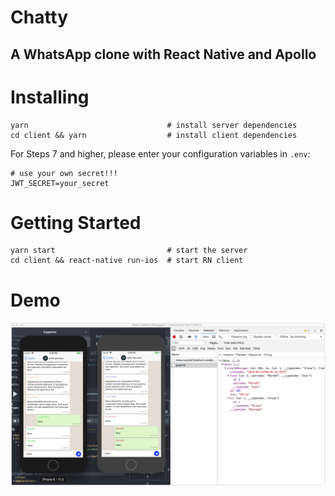 # Chatty

## A WhatsApp clone with React Native and Apollo

# Installing

```
yarn                               # install server dependencies
cd client && yarn                  # install client dependencies
```

For Steps 7 and higher, please enter your configuration variables in `.env`:

```
# use your own secret!!!
JWT_SECRET=your_secret
```

# Getting Started

```
yarn start                         # start the server
cd client && react-native run-ios  # start RN client
```

# Demo

![Demo](graphql_subscription.png)
